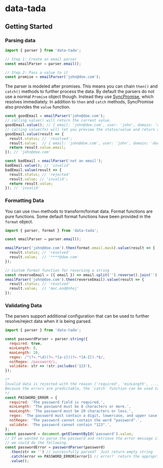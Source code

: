 # data-tada

## Getting Started

### Parsing data
```js
import { parser } from 'data-tada';

// Step 1: Create an email parser
const emailParser = parser.email();

// Step 2: Pass a value to it
const promise = emailParser('john@doe.com');
```

The parser is modeled after promises.  This means you can chain `then()` and `catch()` methods to further process the
data. By default the parsers do not use a normal `Promise` object though.  Instead they use
[SyncPromise](api.sync-promise.md), which resolves immediately.  In addition to `then` and `catch` methods,
SyncPromise also provides the `value` function.

```js
const goodEmail = emailParser('john@doe.com');
// calling value() will return the current value.
goodEmail.value(); // { email: 'john@doe.com', user: 'john', domain: 'doe.com' }
// calling value(fn) will let you preview the status/value and return a value.
goodEmail.value(result => {
  result.status; // 'resolved';
  result.value;  // { email: 'john@doe.com', user: 'john', domain: 'doe.com' }
  return result.value.email;
}); // 'john@doe.com'

const badEmail = emailParser('not an email');
badEmail.value(); // 'invalid'
badEmail.value(result => {
  result.status; // 'rejected'
  result.value; // 'invalid';
  return result.value;
}); // 'invalid'
```

### Formatting Data
You can use `then` methods to transform/format data.  Format functions are pure functions.  Some default format
functions have been provided in the `format` object.
```js
import { parser, format } from 'data-tada';

const emailParser = parser.email();

emailParser('john@doe.com').then(format.email.mask).value(result => {
  result.status; // 'resolved'
  result.value;  // '****@doe.com'
});

// Custom format function for reversing a string
const reverseEmail = ({ email }) => email.split('').reverse().join('');
emailParser('john@doe.com').then(reverseEmail).value(result => {
  result.status; // 'resolved'
  result.value;  // 'moc.eod@nhoj'
});
```

### Validating Data
The parsers support additional configuration that can be used to further resolve/reject data when it is being parsed.
```js
import { parser } from 'data-tada';

const passwordParser = parser.string({
  required: true,
  minLength: 8,
  maxLength: 20,
  regex: /^(?=.*\d)(?=.*[a-z])(?=.*[A-Z]).*$/,
  notRegex: /password/i,
  validate: str => !str.includes('123'),
});

/*
Invalid data is rejected with the reason ('required', 'minLength', ..., 'validate').
Because the errors are predictable, the `catch` function can be used to generate error messages.
*/
const PASSWORD_ERROR = {
  required: 'The password field is required.',
  minLength: 'The password must be 8 characters or more.',
  maxLength: 'The password must be 20 characters or less.',
  regex: 'The password must contain a digit, lowercase, and upper case letters.',
  notRegex: 'The password cannot contain the word "password".',
  validate: 'The password cannot contain "123".',
};
const password = document.getElementById('password').value;
// If we wanted to parse the password and retrieve the error message if invalid, or an empty string if valid
// we could do the following.
const passwordError = passwordParser(password)
  .then(str => '') // successfully parsed?  Just return empty string
  .catch(error => PASSWORD_ERROR[error]) // error?  return the appropriate error message
  .value();
```

